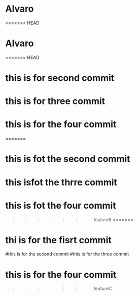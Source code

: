 # Alvaro
<<<<<<< HEAD
# Alvaro
<<<<<<< HEAD
# this is for second commit
# this is for three commit
# this is for the four commit
=======
# this is fot the second commit 
# this isfot the thrre commit
# this is fot the four commit
>>>>>>> featureB
=======
# thi is for the fisrt commit
#this is for the second commit
#this is for the three commit
# this is for the four commit
>>>>>>> featureC
